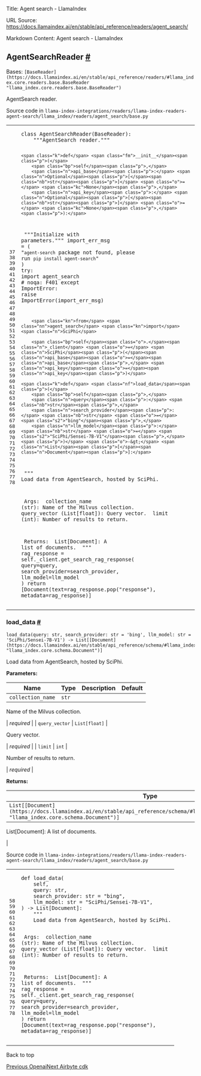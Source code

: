 Title: Agent search - LlamaIndex

URL Source: https://docs.llamaindex.ai/en/stable/api_reference/readers/agent_search/

Markdown Content:
Agent search - LlamaIndex


AgentSearchReader [#](https://docs.llamaindex.ai/en/stable/api_reference/readers/agent_search/#llama_index.readers.agent_search.AgentSearchReader "Permanent link")
-------------------------------------------------------------------------------------------------------------------------------------------------------------------

Bases: `[BaseReader](https://docs.llamaindex.ai/en/stable/api_reference/readers/#llama_index.core.readers.base.BaseReader "llama_index.core.readers.base.BaseReader")`

AgentSearch reader.

Source code in `llama-index-integrations/readers/llama-index-readers-agent-search/llama_index/readers/agent_search/base.py`

<table class="highlighttable"><tbody><tr><td class="linenos"><div class="linenodiv"><pre><span></span><span class="normal">37</span>
<span class="normal">38</span>
<span class="normal">39</span>
<span class="normal">40</span>
<span class="normal">41</span>
<span class="normal">42</span>
<span class="normal">43</span>
<span class="normal">44</span>
<span class="normal">45</span>
<span class="normal">46</span>
<span class="normal">47</span>
<span class="normal">48</span>
<span class="normal">49</span>
<span class="normal">50</span>
<span class="normal">51</span>
<span class="normal">52</span>
<span class="normal">53</span>
<span class="normal">54</span>
<span class="normal">55</span>
<span class="normal">56</span>
<span class="normal">57</span>
<span class="normal">58</span>
<span class="normal">59</span>
<span class="normal">60</span>
<span class="normal">61</span>
<span class="normal">62</span>
<span class="normal">63</span>
<span class="normal">64</span>
<span class="normal">65</span>
<span class="normal">66</span>
<span class="normal">67</span>
<span class="normal">68</span>
<span class="normal">69</span>
<span class="normal">70</span>
<span class="normal">71</span>
<span class="normal">72</span>
<span class="normal">73</span>
<span class="normal">74</span>
<span class="normal">75</span>
<span class="normal">76</span>
<span class="normal">77</span>
<span class="normal">78</span></pre></div></td><td class="code"><div><pre><span></span><code><span class="k">class</span> <span class="nc">AgentSearchReader</span><span class="p">(</span><span class="n">BaseReader</span><span class="p">):</span>
<span class="w">    </span><span class="sd">"""AgentSearch reader."""</span>

    <span class="k">def</span> <span class="fm">__init__</span><span class="p">(</span>
        <span class="bp">self</span><span class="p">,</span>
        <span class="n">api_base</span><span class="p">:</span> <span class="n">Optional</span><span class="p">[</span><span class="nb">str</span><span class="p">]</span> <span class="o">=</span> <span class="kc">None</span><span class="p">,</span>
        <span class="n">api_key</span><span class="p">:</span> <span class="n">Optional</span><span class="p">[</span><span class="nb">str</span><span class="p">]</span> <span class="o">=</span> <span class="kc">None</span><span class="p">,</span>
    <span class="p">):</span>
<span class="w">        </span><span class="sd">"""Initialize with parameters."""</span>
        <span class="n">import_err_msg</span> <span class="o">=</span> <span class="p">(</span>
            <span class="s2">"`agent-search` package not found, please run `pip install agent-search`"</span>
        <span class="p">)</span>
        <span class="k">try</span><span class="p">:</span>
            <span class="kn">import</span> <span class="nn">agent_search</span>  <span class="c1"># noqa: F401</span>
        <span class="k">except</span> <span class="ne">ImportError</span><span class="p">:</span>
            <span class="k">raise</span> <span class="ne">ImportError</span><span class="p">(</span><span class="n">import_err_msg</span><span class="p">)</span>

        <span class="kn">from</span> <span class="nn">agent_search</span> <span class="kn">import</span> <span class="n">SciPhi</span>

        <span class="bp">self</span><span class="o">.</span><span class="n">_client</span> <span class="o">=</span> <span class="n">SciPhi</span><span class="p">(</span><span class="n">api_base</span><span class="o">=</span><span class="n">api_base</span><span class="p">,</span> <span class="n">api_key</span><span class="o">=</span><span class="n">api_key</span><span class="p">)</span>

    <span class="k">def</span> <span class="nf">load_data</span><span class="p">(</span>
        <span class="bp">self</span><span class="p">,</span>
        <span class="n">query</span><span class="p">:</span> <span class="nb">str</span><span class="p">,</span>
        <span class="n">search_provider</span><span class="p">:</span> <span class="nb">str</span> <span class="o">=</span> <span class="s2">"bing"</span><span class="p">,</span>
        <span class="n">llm_model</span><span class="p">:</span> <span class="nb">str</span> <span class="o">=</span> <span class="s2">"SciPhi/Sensei-7B-V1"</span><span class="p">,</span>
    <span class="p">)</span> <span class="o">-&gt;</span> <span class="n">List</span><span class="p">[</span><span class="n">Document</span><span class="p">]:</span>
<span class="w">        </span><span class="sd">"""</span>
<span class="sd">        Load data from AgentSearch, hosted by SciPhi.</span>

<span class="sd">        Args:</span>
<span class="sd">            collection_name (str): Name of the Milvus collection.</span>
<span class="sd">            query_vector (List[float]): Query vector.</span>
<span class="sd">            limit (int): Number of results to return.</span>

<span class="sd">        Returns:</span>
<span class="sd">            List[Document]: A list of documents.</span>
<span class="sd">        """</span>
        <span class="n">rag_response</span> <span class="o">=</span> <span class="bp">self</span><span class="o">.</span><span class="n">_client</span><span class="o">.</span><span class="n">get_search_rag_response</span><span class="p">(</span>
            <span class="n">query</span><span class="o">=</span><span class="n">query</span><span class="p">,</span> <span class="n">search_provider</span><span class="o">=</span><span class="n">search_provider</span><span class="p">,</span> <span class="n">llm_model</span><span class="o">=</span><span class="n">llm_model</span>
        <span class="p">)</span>
        <span class="k">return</span> <span class="p">[</span><span class="n">Document</span><span class="p">(</span><span class="n">text</span><span class="o">=</span><span class="n">rag_response</span><span class="o">.</span><span class="n">pop</span><span class="p">(</span><span class="s2">"response"</span><span class="p">),</span> <span class="n">metadata</span><span class="o">=</span><span class="n">rag_response</span><span class="p">)]</span>
</code></pre></div></td></tr></tbody></table>

### load\_data [#](https://docs.llamaindex.ai/en/stable/api_reference/readers/agent_search/#llama_index.readers.agent_search.AgentSearchReader.load_data "Permanent link")

```
load_data(query: str, search_provider: str = 'bing', llm_model: str = 'SciPhi/Sensei-7B-V1') -> List[[Document](https://docs.llamaindex.ai/en/stable/api_reference/schema/#llama_index.core.schema.Document "llama_index.core.schema.Document")]
```

Load data from AgentSearch, hosted by SciPhi.

**Parameters:**

| Name | Type | Description | Default |
| --- | --- | --- | --- |
| `collection_name` | `str` | 
Name of the Milvus collection.



 | _required_ |
| `query_vector` | `List[float]` | 

Query vector.



 | _required_ |
| `limit` | `int` | 

Number of results to return.



 | _required_ |

**Returns:**

| Type | Description |
| --- | --- |
| `List[[Document](https://docs.llamaindex.ai/en/stable/api_reference/schema/#llama_index.core.schema.Document "llama_index.core.schema.Document")]` | 
List\[Document\]: A list of documents.



 |

Source code in `llama-index-integrations/readers/llama-index-readers-agent-search/llama_index/readers/agent_search/base.py`

<table class="highlighttable"><tbody><tr><td class="linenos"><div class="linenodiv"><pre><span></span><span class="normal">58</span>
<span class="normal">59</span>
<span class="normal">60</span>
<span class="normal">61</span>
<span class="normal">62</span>
<span class="normal">63</span>
<span class="normal">64</span>
<span class="normal">65</span>
<span class="normal">66</span>
<span class="normal">67</span>
<span class="normal">68</span>
<span class="normal">69</span>
<span class="normal">70</span>
<span class="normal">71</span>
<span class="normal">72</span>
<span class="normal">73</span>
<span class="normal">74</span>
<span class="normal">75</span>
<span class="normal">76</span>
<span class="normal">77</span>
<span class="normal">78</span></pre></div></td><td class="code"><div><pre><span></span><code><span class="k">def</span> <span class="nf">load_data</span><span class="p">(</span>
    <span class="bp">self</span><span class="p">,</span>
    <span class="n">query</span><span class="p">:</span> <span class="nb">str</span><span class="p">,</span>
    <span class="n">search_provider</span><span class="p">:</span> <span class="nb">str</span> <span class="o">=</span> <span class="s2">"bing"</span><span class="p">,</span>
    <span class="n">llm_model</span><span class="p">:</span> <span class="nb">str</span> <span class="o">=</span> <span class="s2">"SciPhi/Sensei-7B-V1"</span><span class="p">,</span>
<span class="p">)</span> <span class="o">-&gt;</span> <span class="n">List</span><span class="p">[</span><span class="n">Document</span><span class="p">]:</span>
<span class="w">    </span><span class="sd">"""</span>
<span class="sd">    Load data from AgentSearch, hosted by SciPhi.</span>

<span class="sd">    Args:</span>
<span class="sd">        collection_name (str): Name of the Milvus collection.</span>
<span class="sd">        query_vector (List[float]): Query vector.</span>
<span class="sd">        limit (int): Number of results to return.</span>

<span class="sd">    Returns:</span>
<span class="sd">        List[Document]: A list of documents.</span>
<span class="sd">    """</span>
    <span class="n">rag_response</span> <span class="o">=</span> <span class="bp">self</span><span class="o">.</span><span class="n">_client</span><span class="o">.</span><span class="n">get_search_rag_response</span><span class="p">(</span>
        <span class="n">query</span><span class="o">=</span><span class="n">query</span><span class="p">,</span> <span class="n">search_provider</span><span class="o">=</span><span class="n">search_provider</span><span class="p">,</span> <span class="n">llm_model</span><span class="o">=</span><span class="n">llm_model</span>
    <span class="p">)</span>
    <span class="k">return</span> <span class="p">[</span><span class="n">Document</span><span class="p">(</span><span class="n">text</span><span class="o">=</span><span class="n">rag_response</span><span class="o">.</span><span class="n">pop</span><span class="p">(</span><span class="s2">"response"</span><span class="p">),</span> <span class="n">metadata</span><span class="o">=</span><span class="n">rag_response</span><span class="p">)]</span>
</code></pre></div></td></tr></tbody></table>

Back to top

[Previous Openai](https://docs.llamaindex.ai/en/stable/api_reference/question_gen/openai/)[Next Airbyte cdk](https://docs.llamaindex.ai/en/stable/api_reference/readers/airbyte_cdk/)
